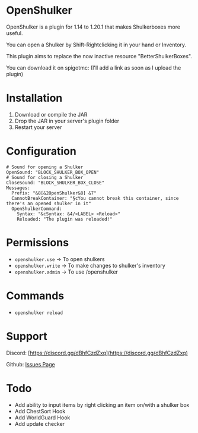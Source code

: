 # OpenShulker
OpenShulker is a plugin for 1.14 to 1.20.1 that makes Shulkerboxes more useful.

You can open a Shulker by Shift-Rightclicking it in your hand or Inventory.

This plugin aims to replace the now inactive resource "BetterShulkerBoxes".

You can download it on spigotmc: (I'll add a link as soon as I upload the plugin)

# Installation
1. Download or compile the JAR
2. Drop the JAR in your server's plugin folder
3. Restart your server

# Configuration
```
# Sound for opening a Shulker
OpenSound: "BLOCK_SHULKER_BOX_OPEN"
# Sound for closing a Shulker
CloseSound: "BLOCK_SHULKER_BOX_CLOSE"
Messages:
  Prefix: "&8[&2OpenShulker&8] &7"
  CannotBreakContainer: "§cYou cannot break this container, since there's an opened shulker in it"
  OpenShulkerCommand:
    Syntax: "&cSyntax: &4/<LABEL> <Reload>"
    Reloaded: "The plugin was reloaded!"
```

# Permissions
- `openshulker.use` -> To open shulkers
- `openshulker.write` -> To make changes to shulker's inventory
- `openshulker.admin` -> To use /openshulker

# Commands
- `openshulker reload`

# Support
Discord: [https://discord.gg/dBhfCzdZxq](https://discord.gg/dBhfCzdZxq)

Github: [Issues Page](https://github.com/TheBlackEntity/OpenShulker/issues)

# Todo
- Add ability to input items by right clicking an item on/with a shulker box
- Add ChestSort Hook
- Add WorldGuard Hook
- Add update checker
